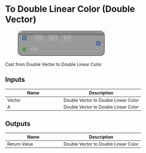 # To Double Linear Color (Double Vector)

<div align="left" data-full-width="false">

<figure><img src="../../../../.gitbook/assets/To_Double_Linear_Color_(Double_Vector).png" alt=""><figcaption></figcaption></figure>

</div>

Cast from Double Vector to Double Linear Color

## Inputs

<table><thead><tr><th width="170">Name</th><th>Description</th></tr></thead><tbody><tr><td>Vector</td><td>Double Vector to Double Linear Color</td></tr><tr><td>A</td><td>Double Vector to Double Linear Color</td></tr></tbody></table>

## Outputs

<table><thead><tr><th width="170">Name</th><th>Description</th></tr></thead><tbody><tr><td>Return Value</td><td>Double Vector to Double Linear Color</td></tr></tbody></table>
